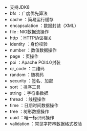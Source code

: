 * 支持JDK8
* bfs ：广度优先算法
* cache ：简易运行缓存
* encapsulation ：数据封装（XML）
* file : NIO数据流操作
* http ：HTTP协议相关
* identity ：身份校验
* number ：数值数据操作
* page ：页操作
* poi ：Apache POI4.0封装
* qr_code ：二维码
* random ：随机码
* security ：签名、加密
* sort ：排序工具
* string ：字符串数据
* thread ：线程操作
* time ：日期时间数据操作
* tree ：树形数据操作
* uuid ：唯一标识码操作
* validation ：常见字符串数据格式校验
